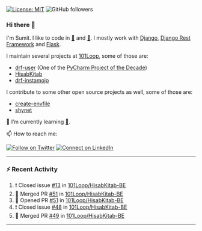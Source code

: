 [![License: MIT](https://img.shields.io/badge/License-MIT-yellow.svg)](https://opensource.org/licenses/MIT)
![GitHub followers](https://img.shields.io/github/followers/sumit4613?style=social)

### Hi there 👋

I'm Sumit. I like to code in [:snake:](https://python.org/) and [:rabbit:](https://golang.org). I mostly work with [Django](https://djangoproject.com), [Django Rest Framework](https://www.django-rest-framework.org/) and [Flask](https://flask.palletsprojects.com).

I maintain several projects at [101Loop](https://github.com/101loop/), some of those are:

- [drf-user](https://github.com/101loop/drf-user) (One of the [PyCharm Project of the Decade](https://www.jetbrains.com/lp/pycharm-10-years/))
- [HisabKitab](https://github.com/101loop/HisabKitab-BE)
- [drf-instamojo](https://github.com/101loop/drf-instamojo)

I contribute to some other open source projects as well, some of those are:

- [create-envfile](https://github.com/SpicyPizza/create-envfile)
- [shynet](https://github.com/milesmcc/shynet)


🔭 I’m currently learning [:rabbit:](https://golang.org).

📫 How to reach me:

[![Follow on Twitter](https://img.shields.io/badge/--twitter?label=Twitter&logo=Twitter&style=social)](https://twitter.com/sumitsingh4613) [![Connect on LinkedIn](https://img.shields.io/badge/--linkedin?label=LinkedIn&logo=LinkedIn&style=social)](https://www.linkedin.com/in/sumit4613)


---

### :zap: Recent Activity

<!--START_SECTION:activity-->
1. ❗️ Closed issue [#13](https://github.com/101Loop/HisabKitab-BE/issues/13) in [101Loop/HisabKitab-BE](https://github.com/101Loop/HisabKitab-BE)
2. 🎉 Merged PR [#51](https://github.com/101Loop/HisabKitab-BE/pull/51) in [101Loop/HisabKitab-BE](https://github.com/101Loop/HisabKitab-BE)
3. 💪 Opened PR [#51](https://github.com/101Loop/HisabKitab-BE/pull/51) in [101Loop/HisabKitab-BE](https://github.com/101Loop/HisabKitab-BE)
4. ❗️ Closed issue [#48](https://github.com/101Loop/HisabKitab-BE/issues/48) in [101Loop/HisabKitab-BE](https://github.com/101Loop/HisabKitab-BE)
5. 🎉 Merged PR [#49](https://github.com/101Loop/HisabKitab-BE/pull/49) in [101Loop/HisabKitab-BE](https://github.com/101Loop/HisabKitab-BE)
<!--END_SECTION:activity-->

---

